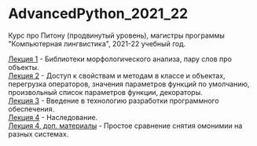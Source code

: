 # AdvancedPython_2021_22
Курс про Питону (продвинутый уровень), магистры программы "Компьютерная лингвистика", 2021-22 учебный год.

[Лекция 1](https://github.com/klyshinsky/AdvancedPython_2021_22/blob/main/lecture_20210904.ipynb) - Библиотеки морфологического анализа, пару слов про объекты.  
[Лекция 2](https://github.com/klyshinsky/AdvancedPython_2021_22/blob/main/lecture_20210911_operators_decorators.ipynb) - Доступ к свойствам и методам в классе и объектах, перегрузка операторов, значения параметров функций по умолчанию, произвольный список параметров функции, декораторы.  
[Лекция 3](https://github.com/klyshinsky/AdvancedPython_2021_22/blob/main/lecture_20211002_software_design.pdf) - Введение в технологию разработки программного обеспечения.  
[Лекция 4](https://github.com/klyshinsky/AdvancedPython_2021_22/blob/main/lecture_20211120_Inheritance.ipynb) - Наследование.  
[Лекция 4, доп. материалы](https://github.com/klyshinsky/AdvancedPython_2021_22/blob/main/disambiguation_UDPipe_Spacy.ipynb) - Простое сравнение снятия омонимии на разных системах.  
